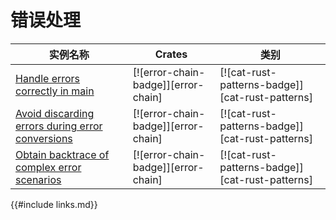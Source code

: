 # 错误处理

| 实例名称 | Crates | 类别 |
|--------|--------|------------|
| [Handle errors correctly in main][ex-error-chain-simple-error-handling] | [![error-chain-badge]][error-chain] | [![cat-rust-patterns-badge]][cat-rust-patterns] |
| [Avoid discarding errors during error conversions][ex-error-chain-avoid-discarding] | [![error-chain-badge]][error-chain] | [![cat-rust-patterns-badge]][cat-rust-patterns] |
| [Obtain backtrace of complex error scenarios][ex-error-chain-backtrace] | [![error-chain-badge]][error-chain] | [![cat-rust-patterns-badge]][cat-rust-patterns] |

[ex-error-chain-simple-error-handling]: errors/handle.html#handle-errors-correctly-in-main
[ex-error-chain-avoid-discarding]: errors/handle.html#avoid-discarding-errors-during-error-conversions
[ex-error-chain-backtrace]: errors/handle.html#obtain-backtrace-of-complex-error-scenarios

{{#include links.md}}
